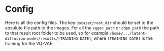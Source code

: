 # Config

Here is all the config files. The key `dataset/root_dir` should be set to the absolute file path to the images. For all the `vqgan_path` or `ddpm_path` the path to that result root folder to be used, so for example `/home/.../latent-diffusion-model/results/[TRAINING DATE]`, where `[TRAINING DATE]` is the training for the VQ-VAE.
